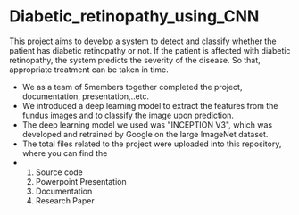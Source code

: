 # Diabetic_retinopathy_using_CNN
This project aims to develop a system to detect and classify whether the patient has diabetic retinopathy or not. If the patient is affected with diabetic retinopathy, the system predicts the severity of the disease. So that, appropriate treatment can be taken in time.
- We as a team of 5members together completed the project, documentation, presentation,..etc.
- We introduced a deep learning model to extract the features from the fundus images and to classify the image upon prediction.
- The deep learning model we used was "INCEPTION V3", which was developed and retrained by Google on the large ImageNet dataset.
- The total files related to the project were uploaded into this repository, where you can find the
-  1. Source code
   2. Powerpoint Presentation
   3. Documentation
   4. Research Paper

